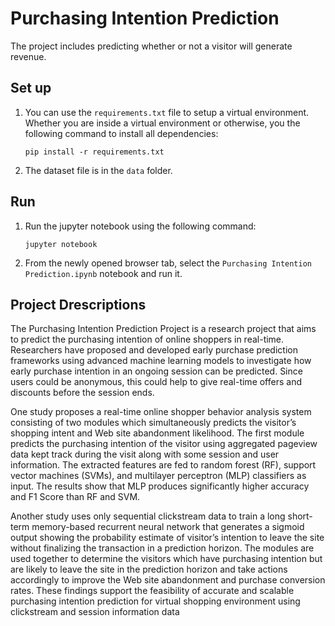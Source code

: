 # Purchasing Intention Prediction
The project includes predicting whether or not a visitor will generate revenue.

## Set up
1. You can use the `requirements.txt` file to setup a virtual environment.
   Whether you are inside a virtual environment or otherwise, you the following command to install all dependencies:
   ```
   pip install -r requirements.txt
   ```
2. The dataset file is in the `data` folder.

## Run
1. Run the jupyter notebook using the following command:
   ```
   jupyter notebook
   ```
2. From the newly opened browser tab, select the `Purchasing Intention Prediction.ipynb` notebook and run it.

## Project Drescriptions

The Purchasing Intention Prediction Project is a research project that aims to predict the purchasing intention of online shoppers in real-time. Researchers have proposed and developed early purchase prediction frameworks using advanced machine learning models to investigate how early purchase intention in an ongoing session can be predicted. Since users could be anonymous, this could help to give real-time offers and discounts before the session ends.

One study proposes a real-time online shopper behavior analysis system consisting of two modules which simultaneously predicts the visitor’s shopping intent and Web site abandonment likelihood. The first module predicts the purchasing intention of the visitor using aggregated pageview data kept track during the visit along with some session and user information. The extracted features are fed to random forest (RF), support vector machines (SVMs), and multilayer perceptron (MLP) classifiers as input. The results show that MLP produces significantly higher accuracy and F1 Score than RF and SVM.

Another study uses only sequential clickstream data to train a long short-term memory-based recurrent neural network that generates a sigmoid output showing the probability estimate of visitor’s intention to leave the site without finalizing the transaction in a prediction horizon. The modules are used together to determine the visitors which have purchasing intention but are likely to leave the site in the prediction horizon and take actions accordingly to improve the Web site abandonment and purchase conversion rates.
These findings support the feasibility of accurate and scalable purchasing intention prediction for virtual shopping environment using clickstream and session information data

